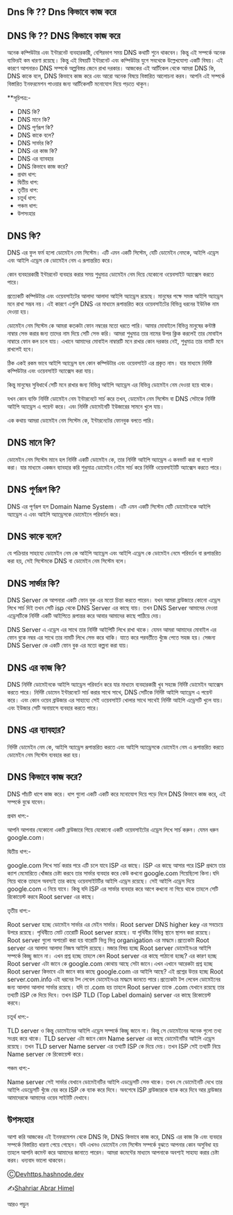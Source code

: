 ## Dns কি ?? Dns কিভাবে কাজ করে

## DNS কি ?? DNS কিভাবে কাজ করে

অনেক কম্পিউটার এবং ইন্টারনেট ব্যবহারকারী, বেশিরভাগ সময় DNS কথাটি শুনে থাকবেন। কিন্তু এই সম্পর্কে অনেক ব্যক্তিরই কম ধারণা রয়েছে। কিন্তু এই বিষয়টি ইন্টারনেট এবং কম্পিউটার যুগে সবথেকে উল্লেখযোগ্য একটি বিষয়। এই কারণে আপনারও DNS সম্পর্কে অল্পবিস্তর জেনে রাখা দরকার।
আজকের এই আর্টিকেল থেকে আমরা DNS কি, DNS কাকে বলে, DNS কিভাবে কাজ করে এবং আরো অনেক বিষয়ে বিস্তারিত আলোচনা করব। আপনি এই সম্পর্কে বিস্তারিত ইনফরমেশন পাওয়ার জন্য আর্টিকেলটি মনোযোগ দিয়ে পড়তে থাকুন।

**সূচিপত্র:-
- DNS কি?
- DNS মানে কি?
- DNS পূর্ণরূপ কি?
- DNS কাকে বলে?
- DNS সার্ভার কি?
- DNS এর কাজ কি?
- DNS এর ব্যাবহার
- DNS কিভাবে কাজ করে?
- প্রথম ধাপ:
- দ্বিতীয় ধাপ:
- তৃতীয় ধাপ:
- চতূর্থ ধাপ:
- পঞ্চম ধাপ:
- উপসংহার


## DNS কি?

DNS এর ফুল ফর্ম হলো ডোমেইন নেম সিস্টেম। এটি এমন একটি সিস্টেম, যেটি ডোমেইন নেমকে, আইপি এড্রেস এবং আইপি এড্রেস কে ডোমেইন নেম এ রূপান্তরিত করে।

কোন ব্যবহারকারী ইন্টারনেট ব্যবহার করার সময় শুধুমাত্র ডোমেইন নেম দিয়ে যেকোনো ওয়েবসাইট অ্যাক্সেস করতে পারে।

প্রত্যেকটি কম্পিউটার এবং ওয়েবসাইটের আলাদা আলাদা আইপি অ্যাড্রেস রয়েছে। মানুষের পক্ষে সমস্ত আইপি অ্যাড্রেস মনে রাখা সম্ভব নয়। এই কারণে এগুলি DNS এর মাধ্যমে রূপান্তরিত করে ওয়েবসাইটের বিভিন্ন ধরনের ইউনিক নাম দেওয়া হয়।

ডোমেইন নেম সিস্টেম কে আমরা কতকটা ফোন নম্বরের মতো ধরতে পারি। আমার মোবাইলে বিভিন্ন মানুষের কন্টাক্ট নাম্বার সেভ করার জন্য তাদের নাম দিয়ে সেটি সেভ করি। আমরা শুধুমাত্র তার নামের উপর ক্লিক করলেই তার মোবাইল নাম্বারে ফোন কল চলে যায়। এখানে আমাদের মোবাইল নাম্বারটি মনে রাখার কোন দরকার নেই, শুধুমাত্র তার নামটি মনে রাখলেই হবে।

ঠিক একই রকম ভাবে আইপি অ্যাড্রেস হল কোন কম্পিউটার এবং ওয়েবসাইট এর প্রকৃত নাম। যার মাধ্যমে নির্দিষ্ট কম্পিউটার এবং ওয়েবসাইট অ্যাক্সেস করা যায়।

কিন্তু মানুষের সুবিধার্থে সেটি মনে রাখার জন্য বিভিন্ন আইপি অ্যাড্রেস এর বিভিন্ন ডোমেইন নেম দেওয়া হয়ে থাকে।

যখন কোন ব্যক্তি নির্দিষ্ট ডোমেইন নেম ইন্টারনেটে সার্চ করে তখন, ডোমেইন নেম সিস্টেম বা DNS সেটাকে নির্দিষ্ট আইপি অ্যাড্রেস এ পয়েন্ট করে। এবং নির্দিষ্ট ডোমেইনটি ইউজারের সামনে খুলে যায়।

এক কথায় আমরা ডোমেইন নেম সিস্টেম কে, ইন্টারনেটের ফোনবুক বলতে পারি।

## DNS মানে কি?
ডোমেইন নেম সিস্টেম মানে হল নির্দিষ্ট একটি ডোমেইন কে, তার নির্দিষ্ট আইপি অ্যাড্রেস এ কনভার্ট করা বা পয়েন্ট করা। যার মাধ্যমে একজন ব্যাবহার করি শুধুমাত্র ডোমেইন নেইম সার্চ করে নির্দিষ্ট ওয়েবসাইটটি অ্যাক্সেস করতে পারে।

## DNS পূর্ণরূপ কি?
DNS এর পূর্ণরূপ হল Domain Name System। এটি এমন একটি সিস্টেম যেটি ডোমেইনকে আইপি অ্যাড্রেস এ এবং আইপি অ্যাড্রেসকে ডোমেইনে পরিবর্তন করে।

## DNS কাকে বলে?
যে পক্রিয়ার সাহায্যে ডোমেইন নেম কে আইপি অ্যাড্রেস এবং আইপি এড্রেস কে ডোমেইন নেমে পরিবর্তন বা রূপান্তরিত করা হয়, সেই সিস্টেমকে DNS বা ডোমেইন নেম সিস্টেম বলে।

## DNS সার্ভার কি?
DNS Server কে আপনারা একটি ফোন বুক এর মতো চিন্তা করতে পারেন। যখন আমরা ব্রাউজারে কোনো এড্রেস লিখে সার্চ দিই তখন সেটি isp থেকে DNS Server এর কাছে যায়। তখন DNS Server আমাদের দেওয়া এড্রেসটিকে নির্দিষ্ট একটি আইপিতে রূপান্তর করে আবার আমাদের কাছে পাঠিয়ে দেয়।

 DNS Server এ এড্রেস এর সাথে তার নির্দিষ্ট আইপিটি লিখে রাখা থাকে। যেমন আমরা আমাদের মোবাইল এর ফোন বুকে নম্বর এর সাথে তার নামটি লিখে সেভ করে থাকি। যাতে করে পরবর্তীতে খুঁজে পেতে সহজ হয়। সেজন্য DNS Server কে একটি ফোন বুক এর মতো কল্পনা করা যায়।

## DNS এর কাজ কি?
DNS নির্দিষ্ট ডোমেইনকে আইপি অ্যাড্রেস পরিবর্তন করে যার মাধ্যমে ব্যবহারকারী খুব সহজে নির্দিষ্ট ডোমেইন অ্যাক্সেস করতে পারে। নির্দিষ্ট ডোমেন ইন্টারনেটে সার্চ করার সাথে সাথে, DNS সেটিকে নির্দিষ্ট আইপি অ্যাড্রেস এ পয়েন্ট করে।
এবং কোন ওয়েব ব্রাউজার এর সাহায্যে সেই ওয়েবসাইট খোলার সাথে সাথেই নির্দিষ্ট আইপি এড্রেসটি খুলে যায়। এবং ইউজার সেটি অনায়াসে ব্যবহার করতে পারে।

## DNS এর ব্যাবহার?

নির্দিষ্ট ডোমেইন নেম কে, আইপি অ্যাড্রেস রূপান্তরিত করতে এবং আইপি অ্যাড্রেসকে ডোমেইন নেম এ রূপান্তরিত করতে ডোমেইন নেম সিস্টেম ব্যবহার করা হয়।

## DNS কিভাবে কাজ করে?

DNS পাঁচটি ধাপে কাজ করে। ধাপ গুলো একটি একটি করে মনোযোগ দিয়ে পড়ে নিলে DNS কিভাবে কাজ করে, এই সম্পর্কে বুঝে যাবেন।

প্রথম ধাপ:-

আপনি আপনার যেকোনো একটি ব্রাউজারে গিয়ে যেকোনো একটি ওয়েবসাইটের এড্রেস লিখে সার্চ করুন। যেমন ধরুন google.com।

দ্বিতীয় ধাপ:-

google.com লিখে সার্চ করার পরে এটি চলে যাবে ISP এর কাছে। ISP এর কাছে আসার পরে ISP প্রথমে তার ক্যাশ মেমোরিতে খোঁজার চেষ্টা করবে তার সার্ভার ব্যবহার করে কেউ কখনো google.com গিয়েছিলো কিনা।যদি গিয়ে থাকে তাহলে অবস্যই তার কাছে ওয়েবসাইটটির আইপি এড্রেস রয়েছে। সেই আইপি এড্রেস দিয়ে google.com এ নিয়ে যাবে। কিন্তু যদি ISP এর সার্ভার ব্যবহার করে আগে কখনো না গিয়ে থাকে তাহলে সেটি রিকোয়েস্ট করবে Root server এর কাছে।

তৃতীয় ধাপ:-

Root server হচ্ছে ডোমেইন সার্ভার এর মেইন সার্ভার। Root server DNS higher key এর সবচেয়ে উপরে রয়েছে। পৃথিবীতে মোট তেরোটি Root server রয়েছে। যা পৃথিবীর বিভিন্ন স্থানে স্থাপন করা রয়েছে। Root server গুলো অপারেট করা হয় বারোটি ভিন্ন ভিন্ন organigation এর মাদ্ধমে।প্রত্যেকটা Root server এর আলাদা আলাদা নিজস্ব আইপি রয়েছে। মজার বিষয় হচ্ছে Root server ডোমেইনএর আইপি সম্পর্কে কিচ্ছু জানে না। এখন প্রশ্ন হচ্ছে তাহলে কেন Root server এর কাছে পাঠানো হচ্ছে? এর কারণ হচ্ছে Root server এটা জানে কে google.com কোথায় আছে সেটা জানে।এখন এখানে আরেকটা প্রশ্ন হচ্ছে Root server কিভাবে এটা জানে কার কাছে google.com এর আইপি আছে? এই প্রশ্নের উত্তর হচ্ছে Root server.com.info এই ধরনের টপ লেবেল ডোমেইনএর মাদ্ধমে জানতে পারে।প্রত্যেকটা টপ লেবেল ডোমেইনের জন্য আলাদা আলাদা সার্ভার রয়েছে। যদি তা .com হয় তাহলে Root server তাকে .com যেখানে রয়েছে তার তথ্যটি ISP কে দিয়ে দিবে। তখন ISP TLD (Top Label domain) server এর কাছে রিকোয়েস্ট করবে।

চতূর্থ ধাপ:-

TLD server ও কিন্তু ডোমেইনের আইপি এড্রেস সম্পর্কে কিচ্ছু জানে না। কিন্তু সে ডোমেইনের অনেক গুলো তথ্য সংগ্রহ করে থাকে। TLD server এটা জানে কোন Name server এর কাছে ডোমেইনটির আইপি এড্রেস রয়েছে। তখন TLD server Name server এর তথ্যটি ISP কে দিয়ে দেয়। তখন ISP সেই তথ্যটি নিয়ে Name server কে রিকোয়েস্ট করে।

পঞ্চম ধাপ:-

Name server সেই সার্ভার যেখানে ডোমেইনটির আইপি এডড্রেসটি সেভ থাকে। তখন সে ডোমেইনটি দেখে তার আইপি এডড্রেসটি খুঁজে বের করে ISP কে ব্যাক করে দিবে। অবশেষে ISP ব্রাউজারকে ব্যাক করে দিবে আর ব্রাউজার আমাদেরকে আমাদের ওয়েব সাইটটি দেখাবে।

## উপসংহার

আশা করি আজকের এই ইনফরমেশন থেকে DNS কি, DNS কিভাবে কাজ করে, DNS এর কাজ কি এবং ব্যবহার সম্পর্কে বিস্তারিত ধারণা পেয়ে গেছেন। যদি এখনও ডোমেইন নেম সিস্টেম সম্পর্কে বুঝতে আপনার কোন অসুবিধা হয় তাহলে আপনি কমেন্ট করে আমাদের জানাতে পারেন। আমরা কমেন্টের মাধ্যমে আপনাকে অবশ্যই সাহায্য করার চেষ্টা করব। ধন্যবাদ ভালো থাকবেন।

Ⓒ[Devhttps.hashnode.dev](https://devhttps.hashnode.dev/what-is-dns)

✍️[Shahriar Abrar Himel](https://www.facebook.com/shahriarabrarhimel/)


আরও পড়ুন
